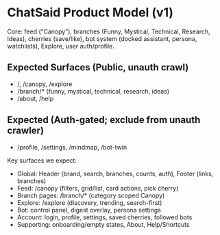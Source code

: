 # ChatSaid Product Model (v1)

Core: feed (“Canopy”), branches (Funny, Mystical, Technical, Research, Ideas), cherries (save/like), bot system (docked assistant, persona, watchlists), Explore, user auth/profile.

## Expected Surfaces (Public, unauth crawl)
- /, /canopy, /explore
- /branch/* (funny, mystical, technical, research, ideas)
- /about, /help

## Expected (Auth-gated; exclude from unauth crawler)
- /profile, /settings, /mindmap, /bot-twin

Key surfaces we expect:
- Global: Header (brand, search, branches, counts, auth), Footer (links, branches)
- Feed: /canopy (filters, grid/list, card actions, pick cherry)
- Branch pages: /branch/* (category scoped Canopy)
- Explore: /explore (discovery, trending, search-first)
- Bot: control panel, digest overlay, persona settings
- Account: login, profile, settings, saved cherries, followed bots
- Supporting: onboarding/empty states, About, Help/Shortcuts
